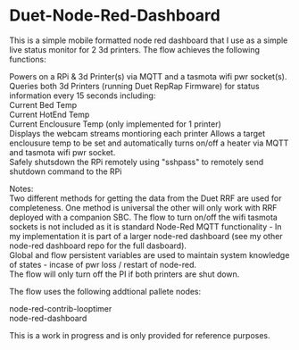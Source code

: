 # Duet-Node-Red-Dashboard

This is a simple mobile formatted node red dashboard that I use as a simple live status monitor for 2 3d printers. The flow achieves the following functions:  

Powers on a RPi & 3d Printer(s) via MQTT and a tasmota wifi pwr socket(s).  
Queries both 3d Printers (running Duet RepRap Firmware) for status information every 15 seconds including:  
	Current Bed Temp  
	Current HotEnd Temp  
	Current Enclousure Temp (only implemented for 1 printer)  
Displays the webcam streams montioring each printer 
Allows a target enclousure temp to be set and automatically turns on/off a heater via MQTT and tasmota wifi pwr socket.  
Safely shutsdown the RPi remotely using "sshpass" to remotely send shutdown command to the RPi  

Notes:  
Two different methods for getting the data from the Duet RRF are used for completeness. One method is universal the other will only work with RRF deployed with a companion SBC.
The flow to turn on/off the wifi tasmota sockets is not included as it is standard Node-Red MQTT functionality - In my implementation it is part of a larger node-red dashboard (see my other node-red dashboard repo for the full dasboard).  
Global and flow persistent variables are used to maintain system knowledge of states - incase of pwr loss / restart of node-red.  
The flow will only turn off the PI if both printers are shut down.

The flow uses the following addtional pallete nodes:  

node-red-contrib-looptimer  
node-red-dashboard  

This is a work in progress and is only provided for reference purposes.